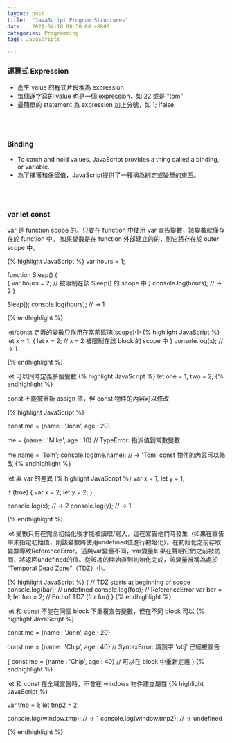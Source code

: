 ```yaml
---
layout: post
title:  "JavaScript Program Structures"
date:   2021-04-18 08:30:00 +0800
categories: Programming
tags: JavaScripts

---
```




###  **運算式 Expression**

- 產生 value 的程式片段稱為 expression 
- 每個逐字寫的 value 也是一個 expression，如 22 或是 "tom"
- 最簡單的 statement 為 expression 加上分號，如 1; !false;
<br/>
<br/>

### **Binding**

- To catch and hold values, JavaScript provides a thing called a binding, or variable.
- 為了捕獲和保留值，JavaScript提供了一種稱為綁定或變量的東西。
<br/>
<br/>

### **var let const**
var 是 function scope 的。只要在 function 中使用 var 宣告變數，該變數就僅存在於 function 中。 如果變數是在 function 外部建立的的，則它將存在於 outer scope 中。

{% highlight JavaScript %}
var hours = 1;

function Sleep()
{		
  {
    var hours = 2; // 被限制在該 Sleep() 的 scope 中
  }
  console.log(hours); // → 2
}

Sleep();
console.log(hours); // → 1

{% endhighlight %}

let/const 定義的變數只作用在當前區塊(scope)中
{% highlight JavaScript %}
let x = 1;
{
  let x = 2; // x = 2 被限制在該 block 的 scope 中
}
console.log(x); // → 1 

{% endhighlight %}

let 可以同時定義多個變數
{% highlight JavaScript %}
let one = 1, two = 2;
{% endhighlight %}

const 不能被重新 assign 值，但 const 物件的內容可以修改

{% highlight JavaScript %}

const me = {name : 'John', age : 20}

me = {name : 'Mike', age : 10} 
// TypeError: 指派值到常數變數

me.name = 'Tom';
console.log(me.name); // → 'Tom' const 物件的內容可以修改 
{% endhighlight %}

let 與 var 的差異
{% highlight JavaScript %}
var x = 1;
let y = 1;

if (true) {
  var x = 2;
  let y = 2;
}

console.log(x); // → 2 
console.log(y); // → 1

{% endhighlight %}

let 變數只有在完全初始化後才能被讀取/寫入，這在宣告他們時發生（如果在宣告中未指定初始值，則該變數將使用undefined值進行初始化）。在初始化之前存取變數導致ReferenceError。這與var變量不同，var變量如果在聲明它們之前被訪問，將返回undefined的值。從該塊的開始直到初始化完成，該變量被稱為處於 “Temporal Dead Zone”（TDZ）中。

{% highlight JavaScript %}
{ 
  // TDZ starts at beginning of scope
  console.log(bar); // undefined
  console.log(foo); // ReferenceError
  var bar = 1;
  let foo = 2; // End of TDZ (for foo)
}
{% endhighlight %}

let 和 const 不能在同個 block 下重複宣告變數，但在不同 block 可以
{% highlight JavaScript %}

const me = {name : 'John', age : 20}

const me = {name : 'Chip', age : 40} // SyntaxError: 識別字 'obj' 已經被宣告

{
    const me = {name : 'Chip', age : 40} // 可以在 block 中重新定義 
}
{% endhighlight %}

let 和 const 在全域宣告時，不會在 windows 物件建立屬性
{% highlight JavaScript %}

var tmp = 1;
let tmp2 = 2;

console.log(window.tmp); // → 1
console.log(window.tmp2); // → undefined

{% endhighlight %}
